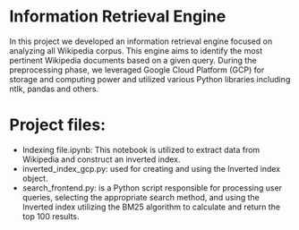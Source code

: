 # Information Retrieval Engine
In this project we developed an information retrieval engine focused on analyzing all Wikipedia corpus.
This engine aims to identify the most pertinent Wikipedia documents based on a given query.
During the preprocessing phase, we leveraged Google Cloud Platform (GCP) for storage and computing power and utilized various Python libraries including ntlk, pandas and others.

# Project files:
* Indexing file.ipynb: This notebook is utilized to extract data from Wikipedia and construct an inverted index.
* inverted_index_gcp.py: used for creating and using the Inverted index object.
* search_frontend.py: is a Python script responsible for processing user queries, selecting the appropriate search method, and using the Inverted index utilizing the BM25 algorithm to calculate and return the top 100 results.
